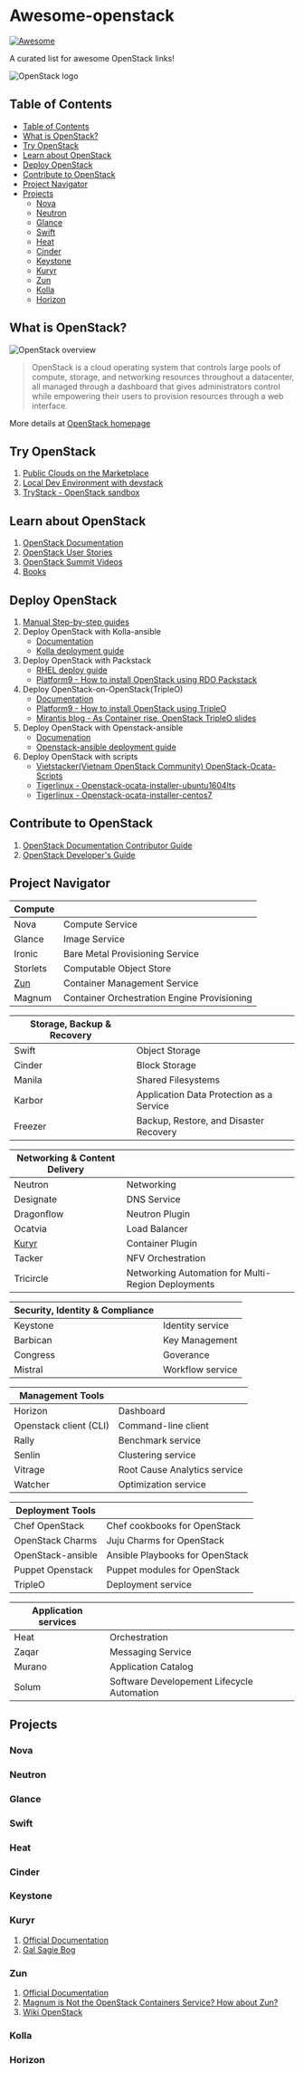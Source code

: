 # Awesome-openstack

[![Awesome](https://cdn.rawgit.com/sindresorhus/awesome/d7305f38d29fed78fa85652e3a63e154dd8e8829/media/badge.svg)](https://github.com/sindresorhus/awesome)

A curated list for awesome OpenStack links!

![OpenStack logo](http://zdnet1.cbsistatic.com/hub/i/2016/10/25/e2569fbb-c7f8-4f5c-9b81-f841816e5261/3f600859cc306db262eac96303101a34/openstack-logo-2016.png)

## Table of Contents

<!-- TOC depthFrom:2 depthTo:4 -->

- [Table of Contents](#table-of-contents)
- [What is OpenStack?](#what-is-openstack)
- [Try OpenStack](#try-openstack)
- [Learn about OpenStack](#learn-about-openstack)
- [Deploy OpenStack](#deploy-openstack)
- [Contribute to OpenStack](#contribute-to-openstack)
- [Project Navigator](#project-navigator)
- [Projects](#projects)
    - [Nova](#nova)
    - [Neutron](#neutron)
    - [Glance](#glance)
    - [Swift](#swift)
    - [Heat](#heat)
    - [Cinder](#cinder)
    - [Keystone](#keystone)
    - [Kuryr](#kuryr)
    - [Zun](#zun)
    - [Kolla](#kolla)
    - [Horizon](#horizon)

<!-- /TOC -->

## What is OpenStack?

![OpenStack overview](https://www.openstack.org/software/images/diagram/overview-diagram.svg)

> OpenStack is a cloud operating system that controls large pools of compute, storage, and networking resources throughout a datacenter, all managed through a dashboard that gives administrators control while empowering their users to provision resources through a web interface.

More details at [OpenStack homepage](https://www.openstack.org/software/)

## Try OpenStack

1. [Public Clouds on the Marketplace](https://www.openstack.org/marketplace/)
1. [Local Dev Environment with devstack](http://devstack.org/)
1. [TryStack - OpenStack sandbox](http://trystack.org/)

## Learn about OpenStack

1. [OpenStack Documentation](http://docs.openstack.org/)
1. [OpenStack User Stories](https://www.openstack.org/user-stories/)
1. [OpenStack Summit Videos](https://www.openstack.org/videos/)
1. [Books](http://docs.openstack.org/ops/)

## Deploy OpenStack

1. [Manual Step-by-step guides](https://docs.openstack.org/ocata/install/)
1. Deploy OpenStack with Kolla-ansible
    - [Documentation](https://docs.openstack.org/developer/kolla-ansible/quickstart.html)
    - [Kolla deployment guide](https://docs.openstack.org/project-deploy-guide/kolla-ansible/ocata/)
1. Deploy OpenStack with Packstack 
    - [RHEL deploy guide](https://access.redhat.com/documentation/en-US/Red_Hat_Enterprise_Linux_OpenStack_Platform/2/html/Getting_Started_Guide/part-Deploying_OS_using_PackStack.html)
    - [Platform9 - How to install OpenStack using RDO Packstack](https://platform9.com/blog/install-openstack-using-rdo-packstack/)
1. Deploy OpenStack-on-OpenStack(TripleO)
    - [Documentation](https://docs.openstack.org/tripleo-docs/latest/install/)
    - [Platform9 - How to install OpenStack using TripleO](https://platform9.com/blog/install-openstack-using-tripleo/)
    - [Mirantis blog - As Container rise, OpenStack TripleO slides](https://www.mirantis.com/blog/containers-rise-openstack-tripleo-slides/)
1. Deploy OpenStack with Openstack-ansible
    - [Documenation](https://docs.openstack.org/openstack-ansible/latest/)
    - [Openstack-ansible deployment guide](https://docs.openstack.org/project-deploy-guide/openstack-ansible/ocata/)
1. Deploy OpenStack with scripts
    - [Vietstacker(Vietnam OpenStack Community) OpenStack-Ocata-Scripts](https://github.com/vietstacker/OpenStack-Ocata-Scripts)
    - [Tigerlinux - Openstack-ocata-installer-ubuntu1604lts](https://github.com/tigerlinux/openstack-ocata-installer-ubuntu1604ts)
    - [Tigerlinux - Openstack-ocata-installer-centos7](https://github.com/tigerlinux/openstack-ocata-installer-centos7)

## Contribute to OpenStack

1. [OpenStack Documentation Contributor Guide](https://docs.openstack.org/contributor-guide/)
1. [OpenStack Developer's Guide](https://docs.openstack.org/infra/manual/developers.html)

## Project Navigator

| Compute     |                                             |
| ----------- | ------------------------------------------- |
| Nova        | Compute Service                             |
| Glance      | Image Service                               |
| Ironic      | Bare Metal Provisioning Service             |
| Storlets    | Computable Object Store                     |
| [Zun](#zun) | Container Management Service                |
| Magnum      | Container Orchestration Engine Provisioning |

| Storage, Backup & Recovery |                                          |
| -------------------------- | ---------------------------------------- |
| Swift                      | Object Storage                           |
| Cinder                     | Block Storage                            |
| Manila                     | Shared Filesystems                       |
| Karbor                     | Application Data Protection as a Service |
| Freezer                    | Backup, Restore, and Disaster Recovery   |

| Networking & Content Delivery |                                                    |
| ----------------------------- | -------------------------------------------------- |
| Neutron                       | Networking                                         |
| Designate                     | DNS Service                                        |
| Dragonflow                    | Neutron Plugin                                     |
| Ocatvia                       | Load Balancer                                      |
| [Kuryr](#kuryr)               | Container Plugin                                   |
| Tacker                        | NFV Orchestration                                  |
| Tricircle                     | Networking Automation for Multi-Region Deployments |

| Security, Identity & Compliance |                  |
| ------------------------------- | ---------------- |
| Keystone                        | Identity service |
| Barbican                        | Key Management   |
| Congress                        | Goverance        |
| Mistral                         | Workflow service |

| Management Tools       |                              |
| ---------------------- | ---------------------------- |
| Horizon                | Dashboard                    |
| Openstack client (CLI) | Command-line client          |
| Rally                  | Benchmark service            |
| Senlin                 | Clustering service           |
| Vitrage                | Root Cause Analytics service |
| Watcher                | Optimization service         |

| Deployment Tools  |                                 |
| ----------------- | ------------------------------- |
| Chef OpenStack    | Chef cookbooks for OpenStack    |
| OpenStack Charms  | Juju Charms for OpenStack       |
| OpenStack-ansible | Ansible Playbooks for OpenStack |
| Puppet Openstack  | Puppet modules for OpenStack    |
| TripleO           | Deployment service              |

| Application services |                                            |
| -------------------- | ------------------------------------------ |
| Heat                 | Orchestration                              |
| Zaqar                | Messaging Service                          |
| Murano               | Application Catalog                        |
| Solum                | Software Developement Lifecycle Automation |

## Projects

### Nova

### Neutron

### Glance

### Swift

### Heat

### Cinder

### Keystone

### Kuryr

1. [Official Documentation](https://docs.openstack.org/kuryr/latest/)
1. [Gal Sagie Bog](http://galsagie.github.io/tags/#Kuryr)

### Zun

1. [Official Documentation](https://docs.openstack.org/zun/latest/)
1. [Magnum is Not the OpenStack Containers Service? How about Zun?](https://youtu.be/Go8_G3iLyl4)
1. [Wiki OpenStack](https://wiki.openstack.org/wiki/Zun)

### Kolla

### Horizon